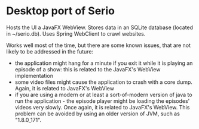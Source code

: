 # Desktop port of Serio

Hosts the UI a JavaFX WebView. Stores data in an SQLite database (located in ~/serio.db). 
Uses Spring WebClient to crawl websites.

Works well most of the time, but there are some known issues, that are
not likely to be addressed in the future:
- the application might hang for a minute if you exit it while it is playing
an episode of a show: this is related to the JavaFX's WebView implementation
- some video files might cause the application to crash with a core dump.
Again, it is related to JavaFX's WebView
- if you are using a modern or at least a sort-of-modern version of java
to run the application - the episode player might be loading the episodes'
videos very slowly. Once again, it is related to JavaFX's WebView. This
problem can be avoided by using an older version of JVM, such as "1.8.0_171".